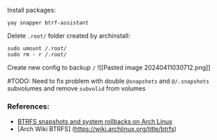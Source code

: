 Install packages:
```
yay snapper btrf-assistant
```

Delete `.root/` folder created  by archinstall:
```
sudo umount /.root/
sudo rm - r /.root/
```

Create new config to backup `/`
![[Pasted image 20240411030712.png]]

#TODO: 
Need to fix problem with double `@snapshots` and `@/.snapshots` subvolumes and remove `subvolid` from volumes

### References:
- [BTRFS snapshots and system rollbacks on Arch Linux](https://www.dwarmstrong.org/btrfs-snapshots-rollbacks/)
- [Arch Wiki BTRFS] (https://wiki.archlinux.org/title/btrfs)